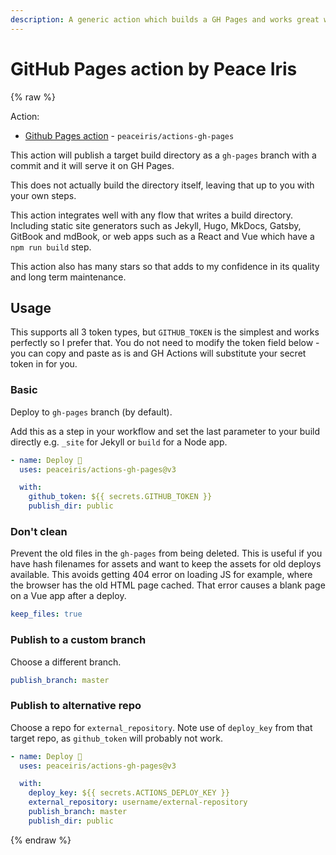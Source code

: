 ```yaml
---
description: A generic action which builds a GH Pages and works great with Jekyll and React/Vue JS apps
---
```

# GitHub Pages action by Peace Iris

{% raw %}

Action:

- [Github Pages action](https://github.com/marketplace/actions/github-pages-action) - `peaceiris/actions-gh-pages`

This action will publish a target build directory as a `gh-pages` branch with a commit and it will serve it on GH Pages.

This does not actually build the directory itself, leaving that up to you with your own steps.

This action integrates well with any flow that writes a build directory. Including static site generators such as Jekyll, Hugo, MkDocs, Gatsby, GitBook and mdBook, or web apps such as a React and Vue which have a `npm run build` step.

This action also has many stars so that adds to my confidence in its quality and long term maintenance.


## Usage

This supports all 3 token types, but `GITHUB_TOKEN` is the simplest and works perfectly so I prefer that. You do not need to modify the token field below - you can copy and paste as is and GH Actions will substitute your secret token in for you.

### Basic

Deploy to `gh-pages` branch (by default).

Add this as a step in your workflow and set the last parameter to your build directly e.g. `_site` for Jekyll or `build` for a Node app.

```yaml
- name: Deploy 🚀
  uses: peaceiris/actions-gh-pages@v3

  with:
    github_token: ${{ secrets.GITHUB_TOKEN }}
    publish_dir: public
```

### Don't clean

Prevent the old files in the `gh-pages` from being deleted. This is useful if you have hash filenames for assets and want to keep the assets for old deploys available. This avoids getting 404 error on loading JS for example, where the browser has the old HTML page cached. That error causes a blank page on a Vue app after a deploy.

```yaml
keep_files: true
```

### Publish to a custom branch

Choose a different branch.

```yaml
publish_branch: master
```

### Publish to alternative repo

Choose a repo for `external_repository`. Note use of `deploy_key` from that target repo, as `github_token` will probably not work.

```yaml
- name: Deploy 🚀
  uses: peaceiris/actions-gh-pages@v3

  with:
    deploy_key: ${{ secrets.ACTIONS_DEPLOY_KEY }}
    external_repository: username/external-repository
    publish_branch: master
    publish_dir: public
```

{% endraw %}
